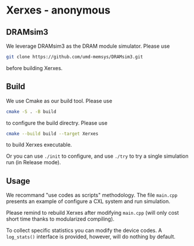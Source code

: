 # Xerxes - anonymous

## DRAMsim3

We leverage DRAMsim3 as the DRAM module simulator. Please use
```bash
git clone https://github.com/umd-memsys/DRAMsim3.git
```
before building Xerxes.

## Build

We use Cmake as our build tool. Please use
```bash
cmake -S . -B build
```
to configure the build directry. Please use
```bash
cmake --build build --target Xerxes
```
to build Xerxes executable.

Or you can use `./init` to configure, and use `./try` to try a single simulation run (in Release mode). 

## Usage

We recommand "use codes as scripts" methodology. The file `main.cpp` presents an example of configure a CXL system and run simulation. 

Please remind to rebuild Xerxes after modifying `main.cpp` (will only cost short time thanks to modularized compiling). 

To collect specific statistics you can modify the device codes. A `log_stats()` interface is provided, however, will do nothing by default.
